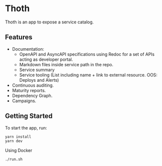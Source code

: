 # Thoth

Thoth is an app to expose a service catalog.

## Features

* Documentation:
  * OpenAPI and AsyncAPI specifications using Redoc for a set of APIs acting as developer portal.
  * Markdown files inside service path in the repo.
  * Service summary
  * Service tooling (List including name + link to external resource. OOS: Deploys and Alerts)
* Continuous auditing.
* Maturity reports.
* Dependency Graph.
* Campaigns.

## Getting Started

To start the app, run:

```sh
yarn install
yarn dev
```

Using Docker

```bash
./run.sh
```

